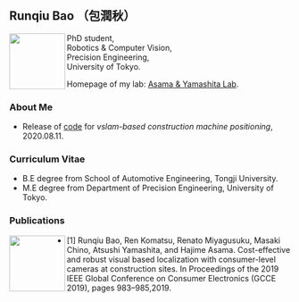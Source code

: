 ## Runqiu Bao （包潤秋）

<img src="https://i.imgur.com/aJxtz6w.jpg" align="left" width="100"> 
PhD student, <br>
Robotics & Computer Vision, <br>
Precision Engineering, <br>
University of Tokyo. <br> 

Homepage of my lab: [Asama & Yamashita Lab](http://www.robot.t.u-tokyo.ac.jp/yamalab/).<br>

### About Me

- Release of [code](https://github.com/RunqiuBao/kenki-positioning-vSLAM) for _vslam-based construction machine positioning_, 2020.08.11. 

### Curriculum Vitae

- B.E degree from School of Automotive Engineering, Tongji University.
- M.E degree from Department of Precision Engineering, University of Tokyo.

### Publications

<img src="https://i.imgur.com/mBhgwmd.png" align="left" width="100">

- [1] Runqiu Bao, Ren Komatsu, Renato Miyagusuku, Masaki Chino, Atsushi Yamashita, and Hajime Asama. Cost-effective and robust visual based localization with consumer-level cameras at construction sites. In Proceedings of the 2019 IEEE Global Conference on Consumer Electronics (GCCE 2019), pages 983–985,2019. 

